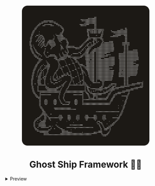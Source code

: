 <p align="center">
    <img src="./docs/logo.png" width="400">
    <h1 align="center">Ghost Ship Framework 🏴‍☠️</h1>
</p>

<details>
    <summary>Preview</summary>
    <img src="./docs/demo.png" width="600">
</details>
